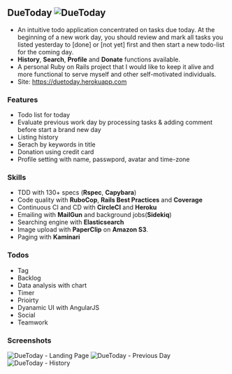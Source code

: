 ## DueToday ![DueToday](https://circleci.com/gh/navyboys/DueToday.png?circle-token=aa47a4c6ff586ab130f85e02bc32f7274b79fe1e)

* An intuitive todo application concentrated on tasks due today. At the beginning of a new work day, you should review and mark all tasks you listed yesterday to [done] or [not yet] first and then start a new todo-list for the coming day. 
* **History**, **Search**, **Profile** and **Donate** functions available.
* A personal Ruby on Rails project that I would like to keep it alive and more functional to serve myself and other self-motivated individuals.
* Site: https://duetoday.herokuapp.com

### Features

* Todo list for today
* Evaluate previous work day by processing tasks & adding comment before start a brand new day
* Listing history
* Serach by keywords in title
* Donation using credit card
* Profile setting with name, passwpord, avatar and time-zone

### Skills

- TDD with 130+ specs (**Rspec**, **Capybara**)
- Code quality with **RuboCop**, **Rails Best Practices** and **Coverage**
- Continuous CI and CD with **CircleCI** and **Heroku**
- Emailing with **MailGun** and background jobs(**Sidekiq**)
- Searching engine with **Elasticsearch**
- Image upload with **PaperClip** on **Amazon S3**.
- Paging with **Kaminari**

### Todos

- Tag
- Backlog
- Data analysis with chart
- Timer
- Prioirty
- Dyanamic UI with AngularJS
- Social
- Teamwork

### Screenshots

![DueToday - Landing Page](https://cloud.githubusercontent.com/assets/292731/13543977/806265b4-e225-11e5-913f-11b155e5b4b7.png)
![DueToday - Previous Day](https://cloud.githubusercontent.com/assets/292731/13543979/839cd692-e225-11e5-9de2-0ae041b86e23.png)
![DueToday - History](https://cloud.githubusercontent.com/assets/292731/13543982/866970ba-e225-11e5-9b8d-06b7fb9579f6.png)
